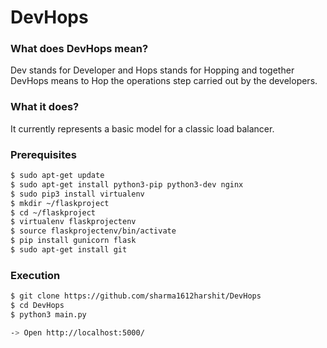 # DevHops
### What does DevHops mean?

Dev stands for Developer and Hops stands for Hopping and together DevHops means to Hop the operations step carried out by the developers.


### What it does?

It currently represents a basic model for a classic load balancer.

### Prerequisites

```bash
$ sudo apt-get update
$ sudo apt-get install python3-pip python3-dev nginx
$ sudo pip3 install virtualenv
$ mkdir ~/flaskproject
$ cd ~/flaskproject
$ virtualenv flaskprojectenv
$ source flaskprojectenv/bin/activate
$ pip install gunicorn flask
$ sudo apt-get install git
```

### Execution

```bash
$ git clone https://github.com/sharma1612harshit/DevHops
$ cd DevHops
$ python3 main.py

-> Open http://localhost:5000/
```
